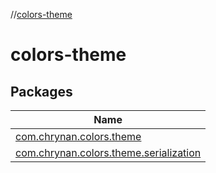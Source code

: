 //[colors-theme](index.md)

# colors-theme

## Packages

| Name |
|---|
| [com.chrynan.colors.theme](colors-theme/com.chrynan.colors.theme/index.md) |
| [com.chrynan.colors.theme.serialization](colors-theme/com.chrynan.colors.theme.serialization/index.md) |
